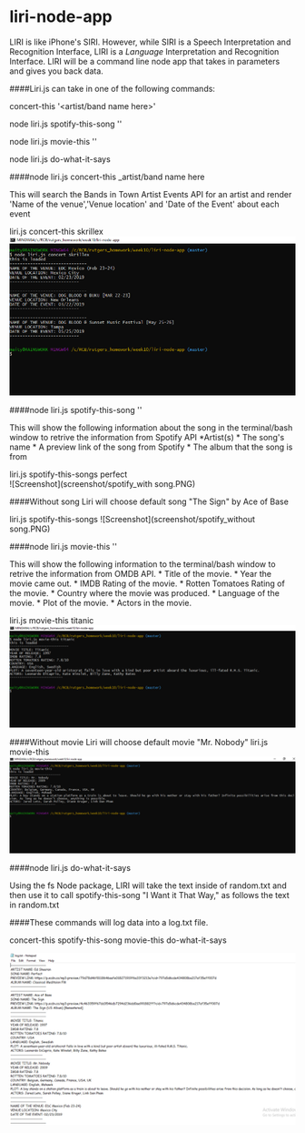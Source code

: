 # liri-node-app

LIRI is like iPhone's SIRI. However, while SIRI is a Speech Interpretation and Recognition Interface, LIRI is a _Language_ Interpretation and Recognition Interface. LIRI will be a command line node app that takes in parameters and gives you back data.

####Liri.js can take in one of the following commands:

  concert-this '<artist/band name here>'
  
  node liri.js spotify-this-song '<song name here>'

  node liri.js movie-this '<movie name here>'

  node liri.js do-what-it-says
  
####node liri.js concert-this _artist/band name here

This will search the Bands in Town Artist Events API for an artist and render 'Name of the venue','Venue location' and 'Date of the Event' about each event 

liri.js concert-this skrillex
![Screenshot](screenshot/concert.PNG)

####node liri.js spotify-this-song '<song name here>'
  
This will show the following information about the song in the terminal/bash window to retrive the information from Spotify API 
    *Artist(s)
    * The song's name
    * A preview link of the song from Spotify
    * The album that the song is from  
    
liri.js spotify-this-songs perfect   
![Screenshot](screenshot/spotify_with song.PNG)  

####Without song Liri will choose default song "The Sign" by Ace of Base

liri.js spotify-this-songs
![Screenshot](screenshot/spotify_without song.PNG)

####node liri.js movie-this '<movie name here>'
  
This will show the following information to the terminal/bash window to retrive the information from OMDB API.
    * Title of the movie.
    * Year the movie came out.
    * IMDB Rating of the movie.
    * Rotten Tomatoes Rating of the movie.
    * Country where the movie was produced.
    * Language of the movie.
    * Plot of the movie.
    * Actors in the movie.
    
liri.js movie-this titanic
![Screenshot](screenshot/movie_with_name.PNG) 

####Without movie Liri will choose default movie "Mr. Nobody"
liri.js movie-this
![Screenshot](screenshot/movie_without_name.PNG)

####node liri.js do-what-it-says

Using the fs Node package, LIRI will take the text inside of random.txt and then use it to call spotify-this-song "I Want it That Way," as follows the text in random.txt

####These commands will log data into a log.txt file.

  concert-this
  spotify-this-song
  movie-this
  do-what-it-says
  
  ![Screenshot](screenshot/log.PNG)
